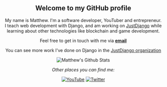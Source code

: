 <div align="center">
<h2>Welcome to my GitHub profile</h2>
</div>

<div align="center">

My name is Matthew. I'm a software developer, YouTuber and entrepreneur. <br /> I teach web development with Django, and am working on <a href="https://justdjango.com" target="_blank">JustDjango</a> while learning about other technologies like blockchain and game development.

</div>

<div align="center">

Feel free to get in touch with me via <a href="mailto:matt@justdjango.com"><b>email</b></a>

<p>You can see more work I've done on Django in the <a href="https://github.com/justdjango" target="_blank">JustDjango organization</a></p>

</div>

<div align="center">

<img align="center" src="https://github-readme-stats.vercel.app/api?username=mattfreire&&show_icons=true&title_color=161e2e&icon_color=31c48d&text_color=4b5563&bg_color=f4f5f7" alt="Matthew's Github Stats">


<i>Other places you can find me:</i><br>

<a href="https://www.youtube.com/channel/UCRM1gWNTDx0SHIqUJygD-kQ" target="_blank"><img src="https://img.shields.io/badge/YouTube-%23E4405F.svg?&style=flat-square&logo=youtube&logoColor=white" alt="YouTube"></a>
<a href="https://www.twitter.com/mattfreire" target="_blank"><img src="https://img.shields.io/badge/Twitter-%231877F2.svg?&style=flat-square&logo=twitter&logoColor=white" alt="Twitter"></a>

</div>
